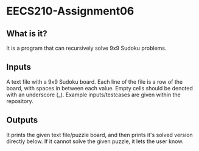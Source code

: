# EECS210-Assignment06
## What is it?
It is a program that can recursively solve 9x9 Sudoku problems.

## Inputs
A text file with a 9x9 Sudoku board. 
Each line of the file is a row of the board, with spaces in between each value. 
Empty cells should be denoted with an underscore (_).
Example inputs/testcases are given within the repository.


## Outputs
It prints the given text file/puzzle board, and then prints it's solved version directly below.
If it cannot solve the given puzzle, it lets the user know.
